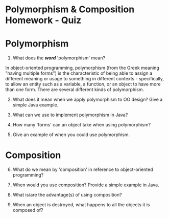 
# Polymorphism & Composition Homework - Quiz

# Polymorphism

1. What does the ___word___ 'polymorphism' mean?

In object-oriented programming, polymorphism (from the Greek meaning "having multiple forms") is the characteristic of being able to assign a different meaning or usage to something in different contexts - specifically, to allow an entity such as a variable, a function, or an object to have more than one form. There are several different kinds of polymorphism.


2. What does it mean when we apply polymorphism to OO design? Give a simple Java example.


3. What can we use to implement polymorphism in Java?

4. How many 'forms' can an object take when using polymorphism?

5. Give an example of when you could use polymorphism.



# Composition

6. What do we mean by 'composition' in reference to object-oriented programming?

7. When would you use composition? Provide a simple example in Java.

8. What is/are the advantage(s) of using composition?

9. When an object is destroyed, what happens to all the objects it is composed of?
